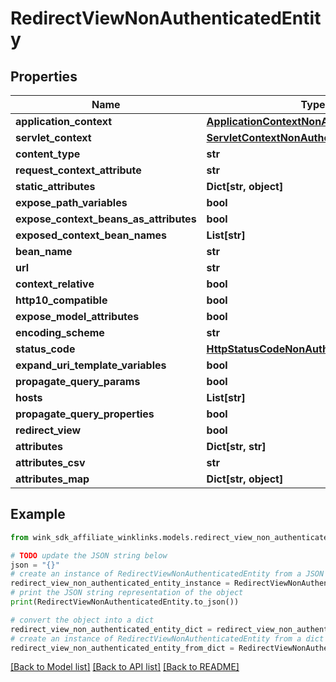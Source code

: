 # RedirectViewNonAuthenticatedEntity


## Properties

Name | Type | Description | Notes
------------ | ------------- | ------------- | -------------
**application_context** | [**ApplicationContextNonAuthenticatedEntity**](ApplicationContextNonAuthenticatedEntity.md) |  | [optional] 
**servlet_context** | [**ServletContextNonAuthenticatedEntity**](ServletContextNonAuthenticatedEntity.md) |  | [optional] 
**content_type** | **str** |  | [optional] 
**request_context_attribute** | **str** |  | [optional] 
**static_attributes** | **Dict[str, object]** |  | [optional] 
**expose_path_variables** | **bool** |  | [optional] 
**expose_context_beans_as_attributes** | **bool** |  | [optional] 
**exposed_context_bean_names** | **List[str]** |  | [optional] 
**bean_name** | **str** |  | [optional] 
**url** | **str** |  | [optional] 
**context_relative** | **bool** |  | [optional] 
**http10_compatible** | **bool** |  | [optional] 
**expose_model_attributes** | **bool** |  | [optional] 
**encoding_scheme** | **str** |  | [optional] 
**status_code** | [**HttpStatusCodeNonAuthenticatedEntity**](HttpStatusCodeNonAuthenticatedEntity.md) |  | [optional] 
**expand_uri_template_variables** | **bool** |  | [optional] 
**propagate_query_params** | **bool** |  | [optional] 
**hosts** | **List[str]** |  | [optional] 
**propagate_query_properties** | **bool** |  | [optional] 
**redirect_view** | **bool** |  | [optional] 
**attributes** | **Dict[str, str]** |  | [optional] 
**attributes_csv** | **str** |  | [optional] 
**attributes_map** | **Dict[str, object]** |  | [optional] 

## Example

```python
from wink_sdk_affiliate_winklinks.models.redirect_view_non_authenticated_entity import RedirectViewNonAuthenticatedEntity

# TODO update the JSON string below
json = "{}"
# create an instance of RedirectViewNonAuthenticatedEntity from a JSON string
redirect_view_non_authenticated_entity_instance = RedirectViewNonAuthenticatedEntity.from_json(json)
# print the JSON string representation of the object
print(RedirectViewNonAuthenticatedEntity.to_json())

# convert the object into a dict
redirect_view_non_authenticated_entity_dict = redirect_view_non_authenticated_entity_instance.to_dict()
# create an instance of RedirectViewNonAuthenticatedEntity from a dict
redirect_view_non_authenticated_entity_from_dict = RedirectViewNonAuthenticatedEntity.from_dict(redirect_view_non_authenticated_entity_dict)
```
[[Back to Model list]](../README.md#documentation-for-models) [[Back to API list]](../README.md#documentation-for-api-endpoints) [[Back to README]](../README.md)


